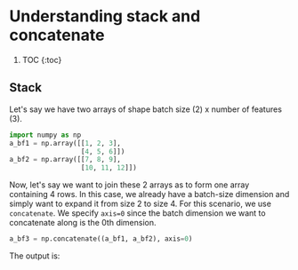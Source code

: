 # Understanding stack and concatenate

1. TOC
{:toc}

## Stack

Let's say we have two arrays of shape batch size (2) x number of features (3).

~~~python
import numpy as np
a_bf1 = np.array([[1, 2, 3],
                  [4, 5, 6]])
a_bf2 = np.array([[7, 8, 9],
                  [10, 11, 12]])
~~~

Now, let's say we want to join these 2 arrays as to form one array containing 4 rows. In this case, we already have a batch-size dimension and simply want to expand it from size 2 to size 4. For this scenario, we use `concatenate`. We specify `axis=0` since the batch dimension we want to concatenate along is the 0th dimension.

~~~python
a_bf3 = np.concatenate((a_bf1, a_bf2), axis=0)
~~~
The output is:
~~~python

~~~


